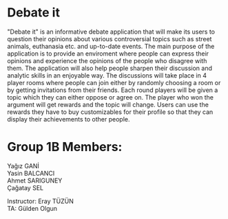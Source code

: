 # Debate it
  "Debate it" is an informative debate application that will make its users to question their opinions about various 
controversial topics such as street animals, euthanasia etc. and up-to-date events. The main purpose of the application is  to provide an enviroment where people can express their opinions and experience the opinions of the people who disagree with them. The application will also help people sharpen their discussion and analytic skills in an enjoyable way. The discussions will take place in 4 player rooms where people can join either by randomly choosing a room or by getting invitations from their friends. Each round players will be given a topic which they can either oppose or agree on. The player who won the argument will get rewards and the topic will change. Users can use the rewards they have to buy customizables for their profile so that they can display their achievements to other people.
 
  # Group 1B Members:
  Yağız GANİ   
  Yasin BALCANCI    
  Ahmet SARIGUNEY    
  Çağatay SEL    
  
  Instructor: Eray TÜZÜN    
  TA: Gülden Olgun
  
